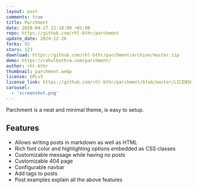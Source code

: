 ```yaml
---
layout: post
comments: true
title: Parchment
date: 2020-04-27 22:18:00 +01:00
repo: https://github.com/rhl-bthr/parchment
update_date: 2024-12-26
forks: 92
stars: 123
download: https://github.com/rhl-bthr/parchment/archive/master.zip
demo: https://rahulbothra.com/parchment/
author: rhl-bthr
thumbnail: parchment.webp
license: GPLv3
license_link: https://github.com/rhl-bthr/parchment/blob/master/LICENSE
carousel:
  - 'screenshot.png'
---
```


Parchment is a neat and minimal theme, is easy to setup.

## Features

* Allows writing posts in markdown as well as HTML
* Rich font color and highlighting options embedded as CSS classes
* Customizable message while having no posts
* Customizable 404 page
* Configurable navbar
* Add tags to posts
* Post examples explain all the above features
